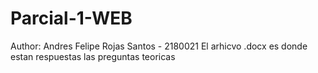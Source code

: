 # Parcial-1-WEB
Author: Andres Felipe Rojas Santos - 2180021
El arhicvo .docx es donde estan respuestas las preguntas teoricas
